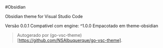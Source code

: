 #Obsidian

Obsidian theme for Visual Studio Code

Versão 0.0.1
Compatível com engine: ^1.0.0
Empacotado em theme-obsidian

> Autogerado por (go-vsc-theme)[https://github.com/NSAlbuquerque/go-vsc-theme].